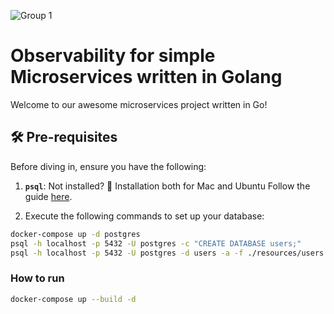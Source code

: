 ![Group 1](https://github.com/VahagnMian/golang-microservices-observability/assets/63123814/9e6e4904-ba9f-49ad-8f7f-5dee082854f1)
# Observability for simple Microservices written in Golang

Welcome to our awesome microservices project written in Go!

## 🛠 Pre-requisites

Before diving in, ensure you have the following:

1. **`psql`**: Not installed? 🛑 Installation both for Mac and Ubuntu Follow the guide [here](https://www.timescale.com/blog/how-to-install-psql-on-mac-ubuntu-debian-windows/).

2.  Execute the following commands to set up your database:
```bash
docker-compose up -d postgres
psql -h localhost -p 5432 -U postgres -c "CREATE DATABASE users;"
psql -h localhost -p 5432 -U postgres -d users -a -f ./resources/users.sql
```

### How to run
```bash
docker-compose up --build -d
```

